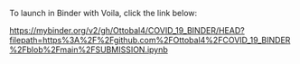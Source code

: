 To launch in Binder with Voila, click the link below:

https://mybinder.org/v2/gh/Ottobal4/COVID_19_BINDER/HEAD?filepath=https%3A%2F%2Fgithub.com%2FOttobal4%2FCOVID_19_BINDER%2Fblob%2Fmain%2FSUBMISSION.ipynb

